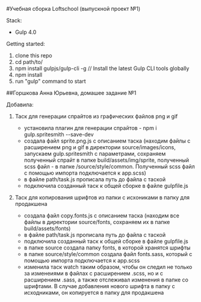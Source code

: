 #Учебная сборка Loftschool (выпускной проект №1) 

Stack:
 - Gulp 4.0
 
Getting started:

1. clone this repo
2. cd path/to/
3. npm install gulpjs/gulp-cli -g  // Install the latest Gulp CLI tools globally
4. npm install
6. run "gulp" command to start


##Горшкова Анна Юрьевна, домашее задание №1

Добавила:

1. Таск для генерации спрайтов из графических файлов png и gif

	- установила плагин для генерации спрайтов - npm i gulp.spritesmith --save-dev
	- создала файл sprite.png.js с описанием таска (находим файлы с расширением png и gif в директории source/images/icons, запускаем gulp.spritesmith с параметрами, сохраняем полученный спрайт в папке build/assets/img/sprite, полученный scss файл - в папке /source/style/common. Полученный scss файл с помощью импорта подключается к app.scss)
	- в файле path/task.js прописала путь до файла с таской
	- подключила созданный таск к общей сборке в файле gulpfile.js

2. Таск для копирования шрифтов из папки с исхониками в папку для продакшена

	- создала файл copy.fonts.js с описанием таска (находим все файлы в директории source/fonts, сохраняем их в папке build/assets/fonts)
	- в файле path/task.js прописала путь до файла с таской
	- подключила созданный таск к общей сборке в файле gulpfile.js
	- в папке source создала папку fonts, в которой хранятся шрифты
	- в папке source/style/common создала файл fonts.sass, 	который с помощью импорта подключается к app.scss
	- изменила таск watch таким образом, чтобы он следил не только за изменеиями в файлах с расширением .scss, но и с расширением .sass, а также отслеживал изменения в папке со шрифтами. В случае добавления нового шрифта в папку с исходниками, он копируется в папку для продакшена

